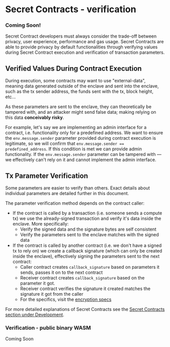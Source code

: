 # Secret Contracts - verification

### Coming Soon!



Secret Contract developers must always consider the trade-off between privacy, user experience, performance and gas usage. Secret Contracts are able to provide privacy by default functionalities through verifying values during Secret Contract execution and verification of transaction parameters.&#x20;

## Verified Values During Contract Execution

During execution, some contracts may want to use "external-data", meaning data generated outside of the enclave and sent into the enclave, such as the tx sender address, the funds sent with the tx, block height, etc...

As these parameters are sent to the enclave, they can theoretically be tampered with, and an attacker might send false data; making relying on this data **conceivably risky**.

For example, let's say we are implementing an admin interface for a contract, i.e. functionality only for a predefined address. We want to ensure the `env.message.sender` parameter provided during contract execution is legitimate, so we will confirm that `env.message.sender == predefined_address`. If this condition is met we can provide admin functionality. If the `env.message.sender` parameter can be tampered with — we effectively can't rely on it and cannot implement the admin interface.

## Tx Parameter Verification

Some parameters are easier to verify than others. Exact details about individual parameters are detailed further in this document.

The parameter verification method depends on the contract caller:

* If the contract is called by a transaction (i.e. someone sends a compute tx) we use the already-signed transaction and verify it's data inside the enclave. More specifically:
  * Verify the signed data and the signature bytes are self consistent
  * Verify the parameters sent to the enclave matches with the signed data
* If the contract is called by another contract (i.e. we don't have a signed tx to rely on) we create a callback signature (which can only be created inside the enclave), effectively signing the parameters sent to the next contract:
  * Caller contract creates `callback_signature` based on parameters it sends, passes it on to the next contract
  * Receiver contract creates `callback_signature` based on the parameter it got.
  * Receiver contract verifies the signature it created matches the signature it got from the caller
  * For the specifics, visit the [encryption specs](../encryption-key-management/)



For more detailed explanations of Secret Contracts see the [Secret Contracts section under Development](../../../development/secret-contracts/).



### Verification - public binary WASM

Coming Soon
